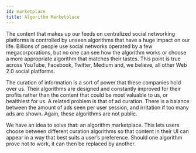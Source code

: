 ```yaml
---
id: marketplace
title: Algorithm Marketplace
---
```


The content that makes up our feeds on centralized social networking platforms is controlled by unseen
algorithms that have a huge impact on our life. Billions of people use social networks operated 
by a few megacorporations, but no one can see how the algorithm works or choose a more appropriate 
algorithm that matches their tastes. This point is true across YouTube, Facebook, Twitter, Medium and, 
we believe, all other Web 2.0 social platforms.

The curation of information is a sort of power that these companies hold over us. Their
algorithms are designed and constantly improved for their profits rather than the content 
that could be most valuable to us, or healthiest for us. A related problem is that of ad curation. There is a balance between
the amount of ads seen per user session, and irritation if too many ads are shown. Again, these
algorithms are not public.

We have an idea to solve that: an algorithm marketplace. This lets users choose
between different curation algorithms so that content in their UI can appear in a way that
best suits a user’s preference. Should one algorithm prove not to work, it can then be replaced
by another.
